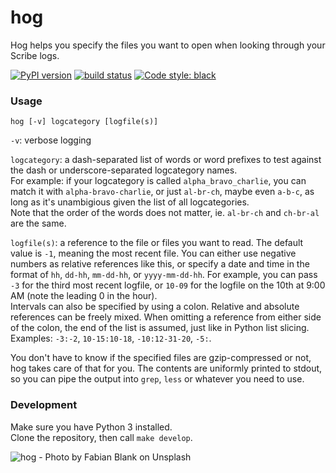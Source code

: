 # hog

Hog helps you specify the files you want to open when looking through your Scribe logs.

[![PyPI version](https://badge.fury.io/py/scribehog.svg)](https://badge.fury.io/py/scribehog)
[![build status](https://api.travis-ci.com/endreymarcell/hog.svg?branch=master)](https://travis-ci.com/endreymarcell/hog)
[![Code style: black](https://img.shields.io/badge/code%20style-black-000000.svg)](https://github.com/ambv/black)


### Usage

```hog [-v] logcategory [logfile(s)]```

`-v`: verbose logging

`logcategory`: a dash-separated list of words or word prefixes to test against the dash or underscore-separated logcategory names.  
For example: if your logcategory is called `alpha_bravo_charlie`, you can match it with `alpha-bravo-charlie`, or just `al-br-ch`, maybe even `a-b-c`, as long as it's unambigious given the list of all logcategories.  
Note that the order of the words does not matter, ie. `al-br-ch` and `ch-br-al` are the same.  

`logfile(s)`: a reference to the file or files you want to read. The default value is `-1`, meaning the most recent file. You can either use negative numbers as relative references like this, or specify a date and time in the format of `hh`, `dd-hh`, `mm-dd-hh`, or `yyyy-mm-dd-hh`. For example, you can pass `-3` for the third most recent logfile, or `10-09` for the logfile on the 10th at 9:00 AM (note the leading 0 in the hour).  
Intervals can also be specified by using a colon. Relative and absolute references can be freely mixed. When omitting a reference from either side of the colon, the end of the list is assumed, just like in Python list slicing. Examples: `-3:-2`, `10-15:10-18`, `-10:12-31-20`, `-5:`.  

You don't have to know if the specified files are gzip-compressed or not, hog takes care of that for you. The contents are uniformly printed to stdout, so you can pipe the output into `grep`, `less` or whatever you need to use.  

### Development

Make sure you have Python 3 installed.  
Clone the repository, then call `make develop`.  

![hog - Photo by Fabian Blank on Unsplash](hog.jpg)
